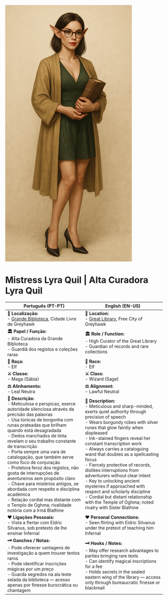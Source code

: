 ![Mistress Lyra Quil](portrait_mistress_lyra_quil.png)
# Mistress Lyra Quil | Alta Curadora Lyra Quil

| **Português (PT-PT)**                                                                                                                                                                                                                                                                                                                                                                                                                                                                                                                                                                                                                                          | **English (EN-US)**                                                                                                                                                                                                                                                                                                                                                                                                                                                                                                                                                                                                                        |
| -------------------------------------------------------------------------------------------------------------------------------------------------------------------------------------------------------------------------------------------------------------------------------------------------------------------------------------------------------------------------------------------------------------------------------------------------------------------------------------------------------------------------------------------------------------------------------------------------------------------------------------------------------------- | ------------------------------------------------------------------------------------------------------------------------------------------------------------------------------------------------------------------------------------------------------------------------------------------------------------------------------------------------------------------------------------------------------------------------------------------------------------------------------------------------------------------------------------------------------------------------------------------------------------------------------------------ |
| **📍 Localização:**<br> - [Grande Biblioteca](great_library.md), Cidade Livre de Greyhawk                                                                                                                                                                                                                                                                                                                                                                                                                                                                                                                                                                      | **📍 Location:**<br> - [Great Library](great_library.md), Free City of Greyhawk                                                                                                                                                                                                                                                                                                                                                                                                                                                                                                                                                            |
| **🏛 Papel / Função:**<br> - Alta Curadora da Grande Biblioteca<br> - Guardiã dos registos e coleções raras                                                                                                                                                                                                                                                                                                                                                                                                                                                                                                                                                    | **🏛 Role / Function:**<br> - High Curator of the Great Library<br> - Guardian of records and rare collections                                                                                                                                                                                                                                                                                                                                                                                                                                                                                                                             |
| **🧬 Raça:**<br> - Elf                 | **🧬 Race:**<br> - Elf                                                                                                                                                                                                                                                                                                                                                                                                                                                                                                                                                                                                                   |
| **⚔ Classe:**<br> - Maga (Sábia)                                                                                                                                                                                                                                                                                                                                                                                                                                                                                                                                                                                                                               | **⚔ Class:**<br> - Wizard (Sage)                                                                                                                                                                                                                                                                                                                                                                                                                                                                                                                                                                                                           |
| **⚖ Alinhamento:**<br> - Leal Neutra                                                                                                                                                                                                                                                                                                                                                                                                                                                                                                                                                                                                                           | **⚖ Alignment:**<br> - Lawful Neutral                                                                                                                                                                                                                                                                                                                                                                                                                                                                                                                                                                                                      |
| **📝 Descrição:**<br> - Meticulosa e perspicaz, exerce autoridade silenciosa através da precisão das palavras<br> - Usa túnicas de borgonha com runas prateadas que brilham quando está desagradada<br> - Dedos manchados de tinta revelam o seu trabalho constante de transcrição<br> - Porta sempre uma vara de catalogação, que também serve como foco de conjuração<br> - Protetora feroz dos registos, não gosta de interrupções de aventureiros sem propósito claro<br> - Chave para mistérios antigos, se abordada com respeito e disciplina académica<br> - Relação cordial mas distante com o Templo de Oghma; rivalidade notória com a Irmã Blathine | **📝 Description:**<br> - Meticulous and sharp-minded, exerts quiet authority through precision of speech<br> - Wears burgundy robes with silver runes that glow faintly when displeased<br> - Ink-stained fingers reveal her constant transcription work<br> - Always carries a cataloguing wand that doubles as a spellcasting focus<br> - Fiercely protective of records, dislikes interruptions from adventurers without clear intent<br> - Key to unlocking ancient mysteries if approached with respect and scholarly discipline<br> - Cordial but distant relationship with the Temple of Oghma; noted rivalry with Sister Blathine |
| **❤️ Ligações Pessoais:**<br> - Vista a flertar com Eldric Silvanus, sob pretexto de lhe ensinar Infernal                                                                                                                                                                                                                                                                                                                                                                                                                                                                                                                                                      | **❤️ Personal Connections:**<br> - Seen flirting with Eldric Silvanus under the pretext of teaching him Infernal                                                                                                                                                                                                                                                                                                                                                                                                                                                                                                                           |
| **🗝 Ganchos / Notas:**<br> - Pode oferecer vantagens de investigação a quem trouxer textos raros<br> - Pode identificar inscrições mágicas por um preço<br> - Guarda segredos na ala leste selada da biblioteca — acesso apenas por finesse burocrática ou chantagem                                                                                                                                                                                                                                                                                                                                                                                          | **🗝 Hooks / Notes:**<br> - May offer research advantages to parties bringing rare texts<br> - Can identify magical inscriptions for a fee<br> - Holds secrets in the sealed eastern wing of the library — access only through bureaucratic finesse or blackmail                                                                                                                                                                                                                                                                                                                                                                           |



















